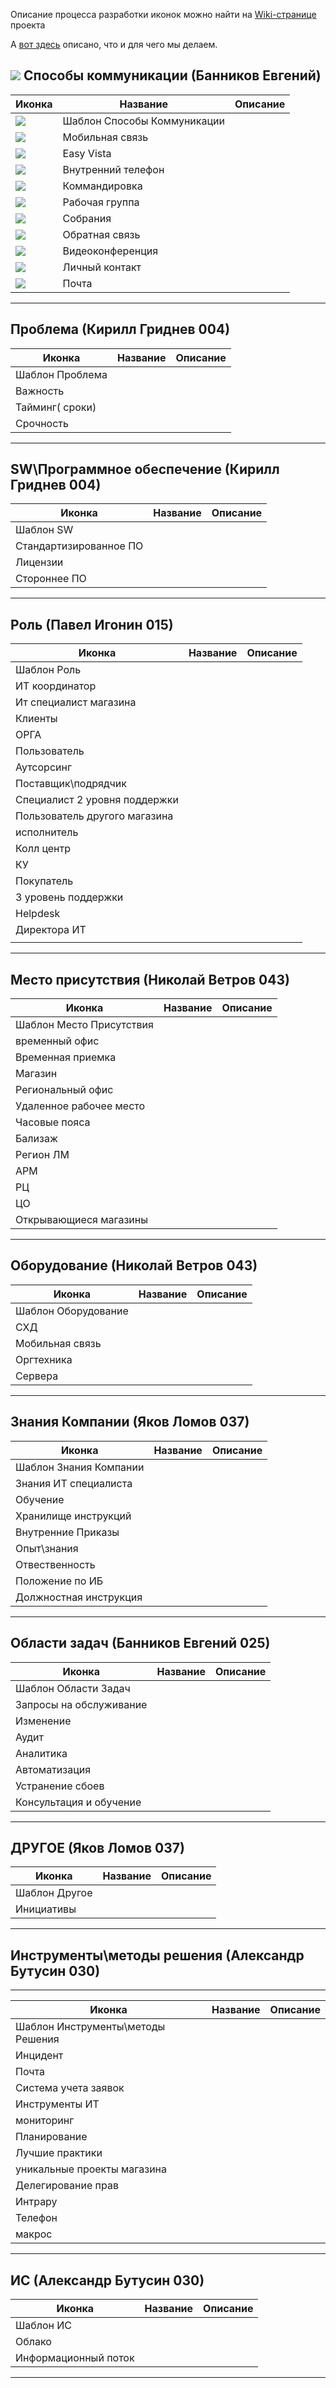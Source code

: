 Описание процесса разработки иконок можно найти на [Wiki-странице](https://github.com/bannikov-info/it-synergy-2016-icons/wiki) проекта

А [вот здесь](it-synergy-2016.md) описано, что и для чего мы делаем.

## ![](https://rawgit.com/bannikov-info/it-synergy-2016-icons/master/communication-icons/communications.svg) Способы коммуникации (Банников Евгений)
Иконка | Название | Описание
-------|----------|----------
![](https://rawgit.com/bannikov-info/it-synergy-2016-icons/master/communication-icons/communications-template.svg) | Шаблон Способы Коммуникации |
![](https://rawgit.com/bannikov-info/it-synergy-2016-icons/master/communication-icons/communications-mobile.svg)  | Мобильная связь |
![](https://rawgit.com/bannikov-info/it-synergy-2016-icons/master/communication-icons/communications-ev.svg) | Easy Vista |
![](https://rawgit.com/bannikov-info/it-synergy-2016-icons/master/communication-icons/communications-phone.svg) | Внутренний телефон |
![](https://rawgit.com/bannikov-info/it-synergy-2016-icons/master/communication-icons/communications-business-trip.svg) | Коммандировка |
![](https://rawgit.com/bannikov-info/it-synergy-2016-icons/master/communication-icons/communications-work-group.svg) | Рабочая группа |
![](https://rawgit.com/bannikov-info/it-synergy-2016-icons/master/communication-icons/communications-meeting.svg) | Собрания |
![](https://rawgit.com/bannikov-info/it-synergy-2016-icons/master/communication-icons/communications-feedback.svg) | Обратная связь |
![](https://rawgit.com/bannikov-info/it-synergy-2016-icons/master/communication-icons/communications-videoconference.svg) | Видеоконференция |
![](https://rawgit.com/bannikov-info/it-synergy-2016-icons/master/communication-icons/communications-personal.svg) | Личный контакт |
![](https://rawgit.com/bannikov-info/it-synergy-2016-icons/master/communication-icons/communications-mail.svg) | Почта |

--------------------------------------------------------------------------------------------------------------------------------------------
## Проблема (Кирилл Гриднев 004)

Иконка | Название | Описание
-------|----------|----------
 | Шаблон Проблема |
 | Важность |
 | Тайминг( сроки) |
 | Срочность |

------------------------------------------------------------
## SW\\Программное обеспечение (Кирилл Гриднев 004)

Иконка | Название | Описание
-------|----------|----------
 | Шаблон SW |
 | Стандартизированное ПО |
 | Лицензии |
 | Стороннее ПО |

-------------------------------------------------------------------

## Роль (Павел Игонин 015)

Иконка | Название | Описание
-------|----------|----------
 | Шаблон Роль |
 | ИТ координатор |
 | Ит специалист магазина |
 | Клиенты |
 | ОРГА |
 | Пользователь |
 | Аутсорсинг |
 | Поставщик\\подрядчик |
 | Специалист 2 уровня поддержки |
 | Пользователь другого магазина |
 | исполнитель |
 | Колл центр |
 | КУ |
 | Покупатель |
 | 3 уровень поддержки |
 | Helpdesk |
 | Директора ИТ |
 |  |

 -------------------------------------------------------------------------------------------------------------------------------------------
## Место присутствия (Николай Ветров 043)

Иконка | Название | Описание
-------|----------|----------
 | Шаблон Место Присутствия |
 | временный офис |
 | Временная приемка |
 | Магазин |
 | Региональный офис |
 | Удаленное рабочее место |
 | Часовые пояса |
 | Бализаж |
 | Регион ЛМ |
 | АРМ |
 | РЦ |
 | ЦО |
 | Открывающиеся магазины |
------------------------------------------------------------
## Оборудование (Николай Ветров 043)
Иконка | Название | Описание
-------|----------|----------
 | Шаблон Оборудование |
 | СХД |
 | Мобильная связь |
 | Оргтехника |
 | Сервера |

--------------------------------------------------------------------

## Знания Компании (Яков Ломов 037)
Иконка | Название | Описание
-------|----------|----------
 | Шаблон Знания Компании |
 | Знания ИТ специалиста |
 | Обучение |
 | Хранилище инструкций |
 | Внутренние Приказы |
 | Опыт\знания |
 | Отвественность |
 | Положение по ИБ |
 | Должностная инструкция |

--------------------------------------------------------------

## Области задач (Банников Евгений 025)
Иконка | Название | Описание
-------|----------|----------
 | Шаблон Области Задач |
 | Запросы на обслуживание |
 | Изменение |
 | Аудит |
 | Аналитика |
 | Автоматизация |
 | Устранение сбоев |
 | Консультация и обучение |

-----------------------------------------------------------------
## ДРУГОЕ (Яков Ломов 037)
Иконка | Название | Описание
-------|----------|----------
 | Шаблон Другое |
 | Инициативы |

-----------------------------------------------------------------

## Инструменты\\методы решения (Александр Бутусин 030)
-----------------------------------------------------------------
Иконка | Название | Описание
-------|----------|----------
 | Шаблон Инструменты\\методы Решения |
 | Инцидент |
 | Почта |
 | Система учета заявок |
 | Инструменты ИТ |
 | мониторинг |
 | Планирование |
 | Лучшие практики |
 | уникальные проекты магазина |
 | Делегирование прав |
 | Интрару |
 | Телефон |
 | макрос |

-----------------------------------------------------------

## ИС  (Александр Бутусин 030)
Иконка | Название | Описание
-------|----------|----------
 | Шаблон ИС |
 | Облако |
 | Информационный поток |

-------------------------------------------------------------------
